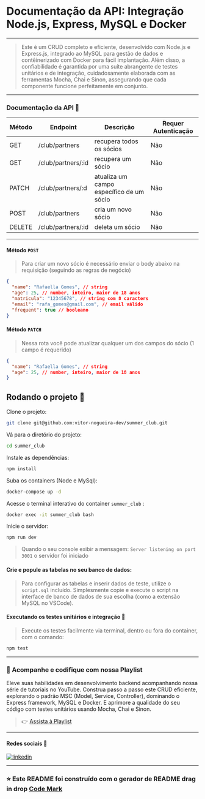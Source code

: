 
# Documentação da API: Integração Node.js, Express, MySQL e Docker
---

> Este é um CRUD completo e eficiente, desenvolvido com Node.js e Express.js, integrado ao MySQL para gestão de dados e contêinerizado com Docker para fácil implantação. Além disso, a confiabilidade é garantida por uma suíte abrangente de testes unitários e de integração, cuidadosamente elaborada com as ferramentas Mocha, Chai e Sinon, assegurando que cada componente funcione perfeitamente em conjunto.

---

### Documentação da API 📖

| Método      | Endpoint                 | Descrição       | Requer Autenticação |
| ----------- | ------------------------ | ----------------- | -------------------- |
| GET    | /club/partners | recupera todos os sócios | Não               |
| GET   | /club/partners/:id         | recupera um sócio | Não               |
| PATCH    | /club/partners/:d              | atualiza um campo específico de um sócio | Não |
| POST | /club/partners           | cria um novo sócio  | Não |
| DELETE  | /club/partners/:id               | deleta um sócio   | Não |

---

#### Método `POST`
> Para criar um novo sócio é necessário enviar o body abaixo na requisição (seguindo as regras de negócio)
```json
{
  "name": "Rafaella Gomes", // string
  "age": 25, // number, inteiro, maior de 18 anos
  "matricula": "12345678", // string com 8 caracters
  "email": "rafa_gomes@gmail.com", // email válido
  "frequent": true // booleano
}
```
#### Método `PATCH`
>  Nessa rota você pode atualizar qualquer um dos campos do sócio (1 campo é requerido)
```json
{
  "name": "Rafaella Gomes", // string
  "age": 25, // number, inteiro, maior de 18 anos
}
```

## Rodando o projeto 🚀

Clone o projeto:

```bash
git clone git@github.com:vitor-nogueira-dev/summer_club.git
```

Vá para o diretório do projeto:

```bash
cd summer_club
```

Instale as dependências:

```bash
npm install 
```

Suba os containers (Node e MySql):

```bash
docker-compose up -d
```

Acesse o terminal interativo do container `summer_club` :

```bash
docker exec -it summer_club bash
```

Inicie o servidor:

```bash
npm run dev
```
> Quando o seu console exibir a mensagem: `Server listening on port 3001` o servidor foi iniciado

#### Crie e popule as tabelas no seu banco de dados:

> Para configurar as tabelas e inserir dados de teste, utilize o `script.sql` incluído. Simplesmente copie e execute o script na interface de banco de dados de sua escolha (como a extensão MySQL no VSCode).

#### Executando os testes unitários e integração 🧪
> Execute os testes facilmente via terminal, dentro ou fora do container, com o comando:

```bash
npm test
``` 
---

### 🎥 Acompanhe e codifique com nossa Playlist

Eleve suas habilidades em desenvolvimento backend acompanhando nossa série de tutoriais no YouTube. Construa passo a passo este CRUD eficiente, explorando o padrão MSC (Model, Service, Controller), dominando o Express framework, MySQL e Docker. E aprimore a qualidade do seu código com testes unitários usando Mocha, Chai e Sinon.

> 👉 [Assista à Playlist](https://www.example.com)

--- 

#### Redes sociais 📱

[![linkedin](https://img.shields.io/badge/linkedin-0A66C2?style=for-the-badge&logo=linkedin&logoColor=white)](https://www.linkedin.com/in/vitor-nogueira-dev/)

---

### ⭐️ Este README foi construído com o gerador de README drag in drop [Code Mark](https://code-mark.vercel.app/)


